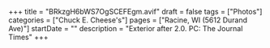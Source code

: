 +++
title = "BRkzgH6bWS7OgSCEFEgm.avif"
draft = false
tags = ["Photos"]
categories = ["Chuck E. Cheese's"]
pages = ["Racine, WI (5612 Durand Ave)"]
startDate = ""
description = "Exterior after 2.0. PC: The Journal Times"
+++
